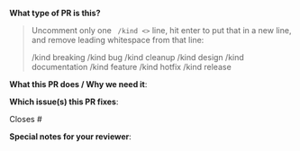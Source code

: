 <!--  Thanks for sending a pull request!  Here are some tips for you:

1. If this is your first time, please read our contributor guidelines: https://github.com/googleforgames/agones/blob/master/CONTRIBUTING.md and developer guide https://github.com/googleforgames/agones/blob/master/build/README.md
2. Please label this pull request according to what type of issue you are addressing.
3. Ensure you have added or ran the appropriate tests for your PR: https://github.com/googleforgames/agones/blob/master/build/README.md#testing-and-building
-->

**What type of PR is this?**
> Uncomment only one ` /kind <>` line, hit enter to put that in a new line, and remove leading whitespace from that line:
>
> /kind breaking
> /kind bug
> /kind cleanup
> /kind design
> /kind documentation
> /kind feature
> /kind hotfix
> /kind release

**What this PR does / Why we need it**:

**Which issue(s) this PR fixes**:
<!--
*Automatically closes linked issue when PR is merged.
Usage: `Closes #<issue number>`, or `Closes (paste link of issue)`.
-->
Closes #

**Special notes for your reviewer**:


